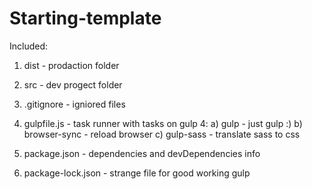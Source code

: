 # Starting-template

Included:

1) dist - prodaction folder

2) src - dev progect folder

3) .gitignore - igniored files

4) gulpfile.js - task runner with tasks on gulp 4:
a) gulp - just gulp :)
b) browser-sync - reload browser
c) gulp-sass - translate sass to css

5) package.json - dependencies and devDependencies info

6) package-lock.json - strange file for good working gulp
